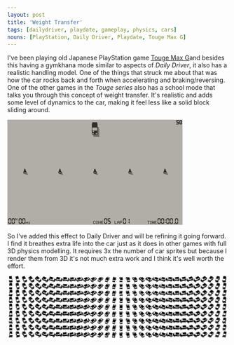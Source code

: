 ```yaml
---
layout: post
title: 'Weight Transfer'
tags: [dailydriver, playdate, gameplay, physics, cars]
nouns: [PlayStation, Daily Driver, Playdate, Touge Max G]
---
```


I've been playing old Japanese PlayStation game [Touge Max G](https://digitaldriftracer.wordpress.com/2019/06/09/touge-max-series-overview/)and besides this having a gymkhana mode similar to aspects of _Daily Driver_, it also has a realistic handling model. One of the things that struck me about that was how the car rocks back and forth when accelerating and braking/reversing. One of the other games in the _Touge series_ also has a school mode that talks you through this concept of weight transfer. It's realistic and adds some level of dynamics to the car, making it feel less like a solid block sliding around.

![GIF](/images/posts/daily-driver-weight-transfer.gif#playdate)

So I've added this effect to Daily Driver and will be refining it going forward. I find it breathes extra life into the car just as it does in other games with full 3D physics modelling. It requires 3x the number of car sprites but because I render them from 3D it's not much extra work and I think it's well worth the effort.

![PNG](/images/posts/daily-driver-weight-transfer.png)
